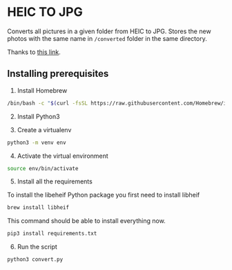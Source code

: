 # HEIC TO JPG

Converts all pictures in a given folder from HEIC to JPG. Stores the new photos with the same name in `/converted` folder in the same directory.

Thanks to [this link](https://stackoverflow.com/a/65462590).

## Installing prerequisites

1. Install Homebrew

```bash
/bin/bash -c "$(curl -fsSL https://raw.githubusercontent.com/Homebrew/install/HEAD/install.sh)"
```

2. Install Python3

3. Create a virtualenv

```bash
python3 -m venv env
```

4. Activate the virtual environment

```bash
source env/bin/activate
```

5. Install all the requirements

To install the libeheif Python package you first need to install libheif
```bash
brew install libheif
```

This command should be able to install everything now.

```bash
pip3 install requirements.txt
```

6. Run the script

```bash
python3 convert.py
```